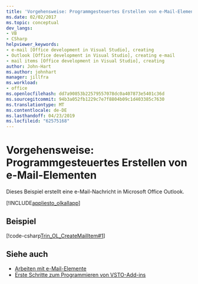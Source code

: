 ```yaml
---
title: 'Vorgehensweise: Programmgesteuertes Erstellen von e-Mail-Elementen'
ms.date: 02/02/2017
ms.topic: conceptual
dev_langs:
- VB
- CSharp
helpviewer_keywords:
- e-mail [Office development in Visual Studio], creating
- Outlook [Office development in Visual Studio], creating e-mail
- mail items [Office development in Visual Studio], creating
author: John-Hart
ms.author: johnhart
manager: jillfra
ms.workload:
- office
ms.openlocfilehash: dd7a90853b22579557078dc0a407873e5401c36d
ms.sourcegitcommit: 94b3a052fb1229c7e7f8804b09c1d403385c7630
ms.translationtype: MT
ms.contentlocale: de-DE
ms.lasthandoff: 04/23/2019
ms.locfileid: "62575168"
---
```

# <a name="how-to-programmatically-create-an-email-item"></a>Vorgehensweise: Programmgesteuertes Erstellen von e-Mail-Elementen
  Dieses Beispiel erstellt eine e-Mail-Nachricht in Microsoft Office Outlook.

 [!INCLUDE[appliesto_olkallapp](../vsto/includes/appliesto-olkallapp-md.md)]

## <a name="example"></a>Beispiel
 [!code-csharp[Trin_OL_CreateMailItem#1](../vsto/codesnippet/CSharp/Trin_OL_CreateMailItem/thisaddin.cs#1)]

## <a name="see-also"></a>Siehe auch
- [Arbeiten mit e-Mail-Elemente](../vsto/working-with-mail-items.md)
- [Erste Schritte zum Programmieren von VSTO-Add-ins](../vsto/getting-started-programming-vsto-add-ins.md)
